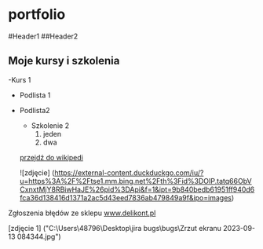 # portfolio
#Header1
##Header2


## Moje kursy i szkolenia
-Kurs 1
- Podlista 1
- Podlista2
  - Szkolenie 2
    1. jeden
    2. dwa
   

  [przejdź do wikipedi](https://www.wikipedia.org/)

  ![zdjęcie] (https://external-content.duckduckgo.com/iu/?u=https%3A%2F%2Ftse1.mm.bing.net%2Fth%3Fid%3DOIP.tatq66ObVCxnxtMjY8RBiwHaJE%26pid%3DApi&f=1&ipt=9b840bedb61951ff940d6fca36d138416d1371a2ac5d43eed7836ab479849a9f&ipo=images)

Zgłoszenia błędów ze sklepu www.delikont.pl

[zdjęcie 1] ("C:\Users\48796\Desktop\jira bugs\bugs\Zrzut ekranu 2023-09-13 084344.jpg")
  
  
